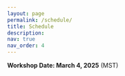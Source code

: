```yaml
---
layout: page
permalink: /schedule/
title: Schedule
description:
nav: true
nav_order: 4
---
```


**Workshop Date: March 4, 2025** (MST)
